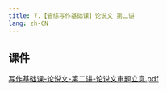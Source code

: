 ```yaml
---
title: 7.【管综写作基础课】论说文 第二讲
lang: zh-CN
---
```


## 课件
[写作基础课-论说文-第二讲-论说文审题立意.pdf](..%2F..%2Fpublic%2Fwrite%2F1.%E5%86%99%E4%BD%9C-%E5%9F%BA%E7%A1%80%E7%9F%A5%E8%AF%86%2F7.%E3%80%90%E7%AE%A1%E7%BB%BC%E5%86%99%E4%BD%9C%E5%9F%BA%E7%A1%80%E8%AF%BE%E3%80%91%E8%AE%BA%E8%AF%B4%E6%96%87%20%E7%AC%AC%E4%BA%8C%E8%AE%B2%2F%E5%86%99%E4%BD%9C%E5%9F%BA%E7%A1%80%E8%AF%BE-%E8%AE%BA%E8%AF%B4%E6%96%87-%E7%AC%AC%E4%BA%8C%E8%AE%B2-%E8%AE%BA%E8%AF%B4%E6%96%87%E5%AE%A1%E9%A2%98%E7%AB%8B%E6%84%8F.pdf)




